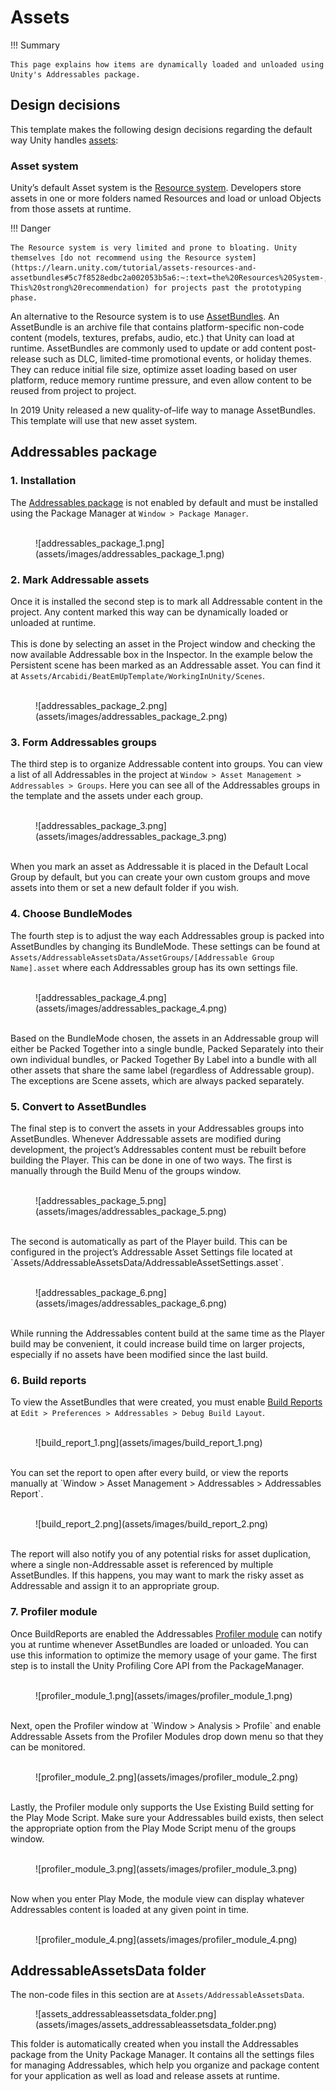 # Assets

!!! Summary

    This page explains how items are dynamically loaded and unloaded using Unity's Addressables package.

## Design decisions

This template makes the following design decisions regarding the default way Unity handles [assets](https://docs.unity3d.com/6000.0/Documentation/Manual/AssetWorkflow.html):

### Asset system

Unity’s default Asset system is the [Resource system](https://docs.unity3d.com/6000.0/Documentation/Manual/UnderstandingPerformanceResourcesFolder.html). Developers store assets in one or more folders named Resources and load or unload Objects from those assets at runtime.

!!! Danger

    The Resource system is very limited and prone to bloating. Unity themselves [do not recommend using the Resource system](https://learn.unity.com/tutorial/assets-resources-and-assetbundles#5c7f8528edbc2a002053b5a6:~:text=the%20Resources%20System-,Don%27t%20use%20it.,-This%20strong%20recommendation) for projects past the prototyping phase.

An alternative to the Resource system is to use [AssetBundles](https://docs.unity3d.com/Manual/AssetBundlesIntro.html). An AssetBundle is an archive file that contains platform-specific non-code content (models, textures, prefabs, audio, etc.) that Unity can load at runtime. AssetBundles are commonly used to update or add content post-release such as DLC, limited-time promotional events, or holiday themes. They can reduce initial file size, optimize asset loading based on user platform, reduce memory runtime pressure, and even allow content to be reused from project to project.

In 2019 Unity released a new quality-of–life way to manage AssetBundles. This template will use that new asset system.

## Addressables package

### 1. Installation
The [Addressables package](https://docs.unity3d.com/Packages/com.unity.addressables@1.21/manual/index.html) is not enabled by default and must be installed using the Package Manager at  `Window > Package Manager`.<br>
<br>
<figure markdown="span">
    ![addressables_package_1.png](assets/images/addressables_package_1.png)
</figure>

### 2. Mark Addressable assets

Once it is installed the second step is to mark all Addressable content in the project. Any content marked this way can be dynamically loaded or unloaded at runtime.<br>
<br>
This is done by selecting an asset in the Project window and checking the now available Addressable box in the Inspector. In the example below the Persistent scene has been marked as an Addressable asset. You can find it at `Assets/Arcabidi/BeatEmUpTemplate/WorkingInUnity/Scenes`.<br>
<br>
<figure markdown="span">
    ![addressables_package_2.png](assets/images/addressables_package_2.png)
</figure>

### 3. Form Addressables groups

The third step is to organize Addressable content into groups. You can view a list of all Addressables in the project at `Window > Asset Management > Addressables > Groups`. Here you can see all of the Addressables groups in the template and the assets under each group.<br>
<br>
<figure markdown="span">
    ![addressables_package_3.png](assets/images/addressables_package_3.png)
</figure>
<br>
When you mark an asset as Addressable it is placed in the Default Local Group by default, but you can create your own custom groups and move assets into them or set a new default folder if you wish.<br>

### 4. Choose BundleModes

The fourth step is to adjust the way each Addressables group is packed into AssetBundles by changing its BundleMode. These settings can be found at `Assets/AddressableAssetsData/AssetGroups/[Addressable Group Name].asset` where each Addressables group has its own settings file.<br>
<br>
<figure markdown="span">
    ![addressables_package_4.png](assets/images/addressables_package_4.png)
</figure>
<br>
Based on the BundleMode chosen, the assets in an Addressable group will either be Packed Together into a single bundle, Packed Separately into their own individual bundles, or Packed Together By Label into a bundle with all other assets that share the same label (regardless of Addressable group). The exceptions are Scene assets, which are always packed separately.

### 5. Convert to AssetBundles

The final step is to convert the assets in your Addressables groups into AssetBundles. Whenever Addressable assets are modified during development, the project’s Addressables content must be rebuilt before building the Player. This can be done in one of two ways. The first is manually through the Build Menu of the groups window.<br>
<br>
<figure markdown="span">
    ![addressables_package_5.png](assets/images/addressables_package_5.png)
</figure>
<br>
The second is automatically as part of the Player build. This can be configured in the project’s Addressable Asset Settings file located at `Assets/AddressableAssetsData/AddressableAssetSettings.asset`. <br>
<br>
<figure markdown="span">
    ![addressables_package_6.png](assets/images/addressables_package_6.png)
</figure>
<br>
While running the Addressables content build at the same time as the Player build may be convenient, it could increase build time on larger projects, especially if no assets have been modified since the last build.

### 6. Build reports

To view the AssetBundles that were created, you must enable [Build Reports](https://docs.unity3d.com/Packages/com.unity.addressables@1.21/manual/BuildLayoutReport.html) at `Edit > Preferences > Addressables > Debug Build Layout`.<br>
<br>
<figure markdown="span">
    ![build_report_1.png](assets/images/build_report_1.png)
</figure>
<br>
You can set the report to open after every build, or view the reports manually at `Window > Asset Management > Addressables > Addressables Report`.<br>
<br>
<figure markdown="span">
    ![build_report_2.png](assets/images/build_report_2.png)
</figure>
<br>
The report will also notify you of any potential risks for asset duplication, where a single non-Addressable asset is referenced by multiple AssetBundles. If this happens, you may want to mark the risky asset as Addressable and assign it to an appropriate group.

### 7. Profiler module

Once BuildReports are enabled the Addressables [Profiler module](https://docs.unity3d.com/Packages/com.unity.addressables@1.21/manual/ProfilerModule.html) can notify you at runtime whenever AssetBundles are loaded or unloaded. You can use this information to optimize the memory usage of your game. The first step is to install the Unity Profiling Core API from the PackageManager.<br>
<br>
<figure markdown="span">
    ![profiler_module_1.png](assets/images/profiler_module_1.png)
</figure>
<br>
Next, open the Profiler window at `Window > Analysis > Profile` and enable Addressable Assets from the Profiler Modules drop down menu so that they can be monitored.<br>
<br>
<figure markdown="span">
    ![profiler_module_2.png](assets/images/profiler_module_2.png)
</figure>
<br>
Lastly, the Profiler module only supports the Use Existing Build setting for the Play Mode Script. Make sure your Addressables build exists, then select the appropriate option from the Play Mode Script menu of the groups window.<br>
<br>
<figure markdown="span">
    ![profiler_module_3.png](assets/images/profiler_module_3.png)
</figure>
<br>
Now when you enter Play Mode, the module view can display whatever Addressables content is loaded at any given point in time.<br>
<br>
<figure markdown="span">
    ![profiler_module_4.png](assets/images/profiler_module_4.png)
</figure>

## AddressableAssetsData folder

The non-code files in this section are at `Assets/AddressableAssetsData`.

<figure markdown="span">
    ![assets_addressableassetsdata_folder.png](assets/images/assets_addressableassetsdata_folder.png)
</figure>

This folder is automatically created when you install the Addressables package from the Unity Package Manager. It contains all the settings files for managing Addressables, which help you organize and package content for your application as well as load and release assets at runtime.